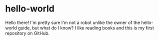 # hello-world

Hello there!
I'm pretty sure I'm not a robot unlike the owner of the hello-world guide, but what do I know?
I like reading books and this is my first repository on GitHub.
